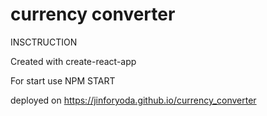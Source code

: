 # currency converter

INSCTRUCTION

Created with create-react-app

For start use NPM START

deployed on https://jinforyoda.github.io/currency_converter
